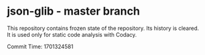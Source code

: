 # json-glib - master branch

This repository contains frozen state of the repository.
Its history is cleared. It is used only for static code
analysis with Codacy.

Commit Time: 1701324581
